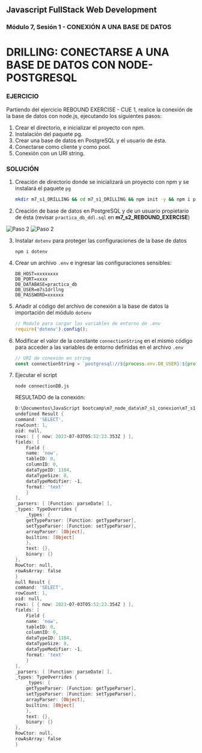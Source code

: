 ## Javascript FullStack Web Development
### Módulo 7, Sesión 1 - CONEXIÓN A UNA BASE DE DATOS

# DRILLING: CONECTARSE A UNA BASE DE DATOS CON NODE-POSTGRESQL

### EJERCICIO

Partiendo del ejercicio REBOUND EXERCISE - CUE 1, realice la conexión de la base de datos con node.js, ejecutando los siguientes pasos: 
1. Crear el directorio, e inicializar el proyecto con npm. 
2. Instalación del paquete pg. 
3. Crear una base de datos en PostgreSQL y el usuario de ésta. 
4. Conectarse como cliente y como pool. 
5. Conexión con un URI string.

### SOLUCIÓN

1. Creación de directorio donde se inicializará un proyecto con npm y se instalará el paquete `pg`
    ```bash session
    mkdir m7_s1_DRILLING && cd m7_s1_DRILLING && npm init -y && npm i pg
    ```
2. Creación de base de datos en PostgreSQL y de un usuario propietario de ésta (revisar `practica_db_ddl.sql` en **m7_s2_REBOUND_EXERCISE**)
    
![Paso 2](https://github.com/AllanMoralesPrado/javascript-bootcamp/blob/master/m7_s1_DRILLING/creaci%C3%B3n_db.png)
![Paso 2](https://github.com/AllanMoralesPrado/javascript-bootcamp/blob/master/m7_s1_DRILLING/creaci%C3%B3n_tablas.png)

3. Instalar `dotenv` para proteger las configuraciones de la base de datos

    ```properties
    npm i dotenv
    ```
4. Crear un archivo `.env` e ingresar las configuraciones sensibles:

    ```env
    DB_HOST=xxxxxxxx
    DB_PORT=xxxx
    DB_DATABASE=practica_db
    DB_USER=m7s1drllng
    DB_PASSWORD=xxxxxx
    ```

5. Añadir al código del archivo de conexión a la base de datos la importación del módulo `dotenv`

    ```JAVASCRIPT
    // Modulo para cargar las variables de entorno de .env
    require('dotenv').config();
    ```

6. Modificar el valor de la constante `connectionString` en el mismo código para acceder a las variables de entorno definidas en el archivo `.env`

    ```JAVASCRIPT
    // URI de conexión en string 
    const connectionString = `postgresql://${process.env.DB_USER}:${process.env.DB_PASSWORD}@${process.env.DB_HOST}:${process.env.DB_PORT}/${process.env.DB_DATABASE}`;
    ```

7. Ejecutar el script

    ```properties
    node connectionDB.js
    ```
    RESULTADO de la conexión:
    ```powershell
    D:\Documentos\JavaScript bootcamp\m7_node_data\m7_s1_conexion\m7_s1_DRILLING>node connectionDB.js
    undefined Result {
    command: 'SELECT',
    rowCount: 1,
    oid: null,
    rows: [ { now: 2023-07-03T05:52:23.353Z } ],
    fields: [
        Field {
        name: 'now',
        tableID: 0,
        columnID: 0,
        dataTypeID: 1184,
        dataTypeSize: 8,
        dataTypeModifier: -1,
        format: 'text'
        }
    ],
    _parsers: [ [Function: parseDate] ],
    _types: TypeOverrides {
        _types: {
        getTypeParser: [Function: getTypeParser],
        setTypeParser: [Function: setTypeParser],
        arrayParser: [Object],
        builtins: [Object]
        },
        text: {},
        binary: {}
    },
    RowCtor: null,
    rowAsArray: false
    }
    null Result {
    command: 'SELECT',
    rowCount: 1,
    oid: null,
    rows: [ { now: 2023-07-03T05:52:23.354Z } ],
    fields: [
        Field {
        name: 'now',
        tableID: 0,
        columnID: 0,
        dataTypeID: 1184,
        dataTypeSize: 8,
        dataTypeModifier: -1,
        format: 'text'
        }
    ],
    _parsers: [ [Function: parseDate] ],
    _types: TypeOverrides {
        _types: {
        getTypeParser: [Function: getTypeParser],
        setTypeParser: [Function: setTypeParser],
        arrayParser: [Object],
        builtins: [Object]
        },
        text: {},
        binary: {}
    },
    RowCtor: null,
    rowAsArray: false
    }
    ```